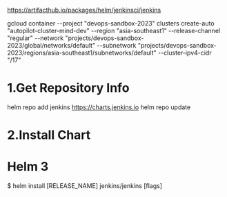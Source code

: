 https://artifacthub.io/packages/helm/jenkinsci/jenkins

gcloud container --project "devops-sandbox-2023" clusters create-auto "autopilot-cluster-mind-dev" --region "asia-southeast1" --release-channel "regular" --network "projects/devops-sandbox-2023/global/networks/default" --subnetwork "projects/devops-sandbox-2023/regions/asia-southeast1/subnetworks/default" --cluster-ipv4-cidr "/17"

# 1.Get Repository Info
helm repo add jenkins https://charts.jenkins.io
helm repo update

# 2.Install Chart
# Helm 3
$ helm install [RELEASE_NAME] jenkins/jenkins [flags]

